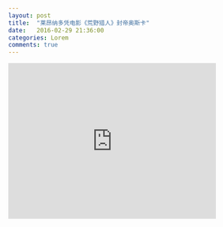 ```yaml
---
layout: post
title:  "莱昂纳多凭电影《荒野猎人》封帝奥斯卡"
date:   2016-02-29 21:36:00
categories: Lorem
comments: true
---
```

<iframe width="420" height="315" src="http://weibo.com/p/2304447d7012bede252e0d6ef5e1c34b692c52" frameborder="0" allowfullscreen></iframe>
